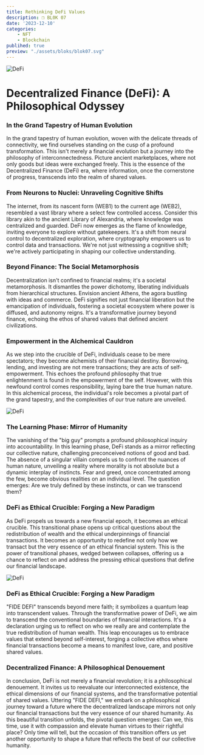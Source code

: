 ```yaml
---
title: Rethinking DeFi Values
description: ❒ BL0K 07
date: '2023-12-10'
categories: 
    - NFT
    - Blockchain
publihed: true
preview: "./assets/bloks/blok07.svg"
---
```


![DeFi](/assets/images/code/PKs/PK2.svg)

# Decentralized Finance (DeFi): A Philosophical Odyssey

### In the Grand Tapestry of Human Evolution

In the grand tapestry of human evolution, woven with the delicate threads of connectivity, we find ourselves standing on the cusp of a profound transformation. 
This isn't merely a financial evolution but a journey into the philosophy of interconnectedness. Picture ancient marketplaces, where not only goods but ideas were exchanged freely. 
This is the essence of the Decentralized Finance (DeFi) era, where information, once the cornerstone of progress, transcends into the realm of shared values.

### From Neurons to Nuclei: Unraveling Cognitive Shifts

The internet, from its nascent form (WEB1) to the current age (WEB2), resembled a vast library where a select few controlled access. 
Consider this library akin to the ancient Library of Alexandria, where knowledge was centralized and guarded. DeFi now emerges as the flame of knowledge, inviting everyone to explore without gatekeepers. 
It's a shift from neural control to decentralized exploration, where cryptography empowers us to control data and transactions. 
We're not just witnessing a cognitive shift; we're actively participating in shaping our collective understanding.

### Beyond Finance: The Social Metamorphosis

Decentralization isn't confined to financial realms; it's a societal metamorphosis. 
It dismantles the power dichotomy, liberating individuals from hierarchical structures. Envision ancient Athens, the agora bustling with ideas and commerce. 
DeFi signifies not just financial liberation but the emancipation of individuals, fostering a societal ecosystem where power is diffused, and autonomy reigns. 
It's a transformative journey beyond finance, echoing the ethos of shared values that defined ancient civilizations.

### Empowerment in the Alchemical Cauldron

As we step into the crucible of DeFi, individuals cease to be mere spectators; they become alchemists of their financial destiny. Borrowing, lending, and investing are not mere transactions; they are acts of self-empowerment. 
This echoes the profound philosophy that true enlightenment is found in the empowerment of the self. 
However, with this newfound control comes responsibility, laying bare the true human nature. In this alchemical process, the individual's role becomes a pivotal part of the grand tapestry, and the complexities of our true nature are unveiled.

![DeFi](/assets/images/code/PKs/PK4.svg)

### The Learning Phase: Mirror of Humanity

The vanishing of the "big guy" prompts a profound philosophical inquiry into accountability. In this learning phase, DeFi stands as a mirror reflecting our collective nature, challenging preconceived notions of good and bad. 
The absence of a singular villain compels us to confront the nuances of human nature, unveiling a reality where morality is not absolute but a dynamic interplay of instincts. 
Fear and greed, once concentrated among the few, become obvious realities on an individual level. 
The question emerges: Are we truly defined by these instincts, or can we transcend them?

### DeFi as Ethical Crucible: Forging a New Paradigm

As DeFi propels us towards a new financial epoch, it becomes an ethical crucible. 
This transitional phase opens up critical questions about the redistribution of wealth and the ethical underpinnings of financial transactions. 
It becomes an opportunity to redefine not only how we transact but the very essence of an ethical financial system. 
This is the power of transitional phases, wedged between collapses, offering us a chance to reflect on and address the pressing ethical questions that define our financial landscape.

![DeFi](/assets/images/code/PKs/PK5.svg)

### DeFi as Ethical Crucible: Forging a New Paradigm

"FIDE DEFI" transcends beyond mere faith; it symbolizes a quantum leap into transcendent values. 
Through the transformative power of DeFi, we aim to transcend the conventional boundaries of financial interactions. 
It's a declaration urging us to reflect on who we really are and contemplate the true redistribution of human wealth. 
This leap encourages us to embrace values that extend beyond self-interest, forging a collective ethos where financial transactions become a means to manifest love, care, and positive shared values.

### Decentralized Finance: A Philosophical Denouement

In conclusion, DeFi is not merely a financial revolution; it is a philosophical denouement. 
It invites us to reevaluate our interconnected existence, the ethical dimensions of our financial systems, and the transformative potential of shared values. 
Uttering "FIDE DEFI," we embark on a philosophical journey toward a future where the decentralized landscape mirrors not only our financial transactions but the very essence of our shared humanity. 
As this beautiful transition unfolds, the pivotal question emerges: Can we, this time, use it with compassion and elevate human virtues to their rightful place? Only time will tell, but the occasion of this transition offers us yet another opportunity to shape a future that reflects the best of our collective humanity.
